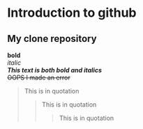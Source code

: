 # Introduction to github
## My clone repository
**bold**\
_italic_\
***This text is both bold and italics***\
~~OOPS I made an error~~
>This is in quotation
>>This is in quotation
>>>This is in quotation

